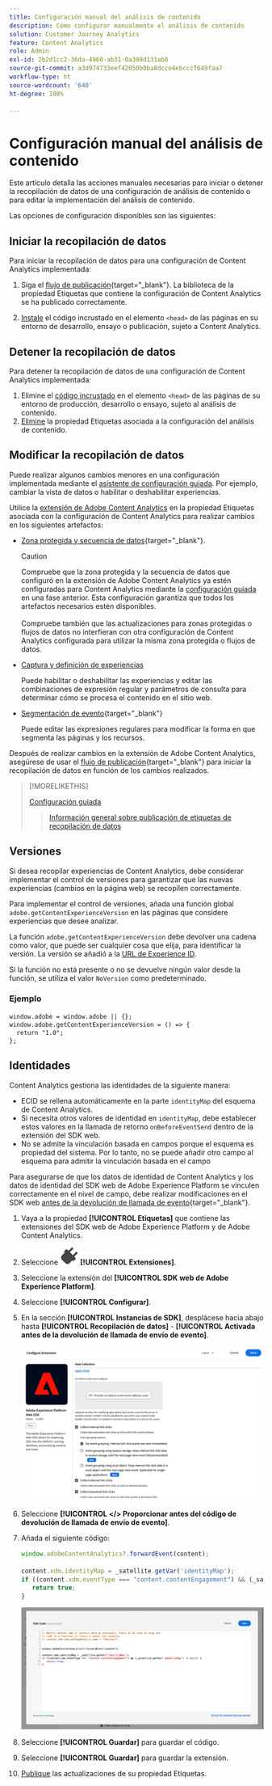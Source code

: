 ```yaml
---
title: Configuración manual del análisis de contenido
description: Cómo configurar manualmente el análisis de contenido
solution: Customer Journey Analytics
feature: Content Analytics
role: Admin
exl-id: 2b2d1cc2-36da-4960-ab31-0a398d131ab8
source-git-commit: a3d974733eef42050b0ba8dcce4ebcccf649faa7
workflow-type: ht
source-wordcount: '640'
ht-degree: 100%

---
```


# Configuración manual del análisis de contenido

Este artículo detalla las acciones manuales necesarias para iniciar o detener la recopilación de datos de una configuración de análisis de contenido o para editar la implementación del análisis de contenido.

Las opciones de configuración disponibles son las siguientes:

## Iniciar la recopilación de datos

Para iniciar la recopilación de datos para una configuración de Content Analytics implementada:

1. Siga el [flujo de publicación](https://experienceleague.adobe.com/es/docs/experience-platform/tags/publish/overview){target="_blank"}. La biblioteca de la propiedad Etiquetas que contiene la configuración de Content Analytics se ha publicado correctamente.

1. [Instale](https://experienceleague.adobe.com/es/docs/experience-platform/tags/publish/environments/environments#installation) el código incrustado en el elemento `<head>` de las páginas en su entorno de desarrollo, ensayo o publicación, sujeto a Content Analytics.


## Detener la recopilación de datos

Para detener la recopilación de datos de una configuración de Content Analytics implementada:

1. Elimine el [código incrustado](https://experienceleague.adobe.com/es/docs/experience-platform/tags/publish/environments/environments) en el elemento `<head>` de las páginas de su entorno de producción, desarrollo o ensayo, sujeto al análisis de contenido.
1. [Elimine](https://experienceleague.adobe.com/es/docs/experience-platform/tags/publish/overview) la propiedad Etiquetas asociada a la configuración del análisis de contenido.



## Modificar la recopilación de datos

Puede realizar algunos cambios menores en una configuración implementada mediante el [asistente de configuración guiada](guided.md). Por ejemplo, cambiar la vista de datos o habilitar o deshabilitar experiencias.

Utilice la [extensión de Adobe Content Analytics](https://experienceleague.adobe.com/es/docs/experience-platform/tags/extensions/client/content-analytics/overview) en la propiedad Etiquetas asociada con la configuración de Content Analytics para realizar cambios en los siguientes artefactos:

* [Zona protegida y secuencia de datos](https://experienceleague.adobe.com/es/docs/experience-platform/tags/extensions/client/content-analytics/overview#configure-datastreams){target="_blank"}.

  >[!CAUTION]
  >
  >Compruebe que la zona protegida y la secuencia de datos que configuró en la extensión de Adobe Content Analytics ya estén configuradas para Content Analytics mediante la [configuración guiada](guided.md) en una fase anterior. Esta configuración garantiza que todos los artefactos necesarios estén disponibles.<br/><br/>Compruebe también que las actualizaciones para zonas protegidas o flujos de datos no interfieran con otra configuración de Content Analytics configurada para utilizar la misma zona protegida o flujos de datos.
  >

* [Captura y definición de experiencias](https://experienceleague.adobe.com/es/docs/experience-platform/tags/extensions/client/content-analytics/overview?lang=en#configure-experience-capture-and-definition)

  Puede habilitar o deshabilitar las experiencias y editar las combinaciones de expresión regular y parámetros de consulta para determinar cómo se procesa el contenido en el sitio web.

* [Segmentación de evento](https://experienceleague.adobe.com/es/docs/experience-platform/tags/extensions/client/content-analytics/overview#configure-event-segmenting){target="_blank"}

  Puede editar las expresiones regulares para modificar la forma en que segmenta las páginas y los recursos.


Después de realizar cambios en la extensión de Adobe Content Analytics, asegúrese de usar el [flujo de publicación](https://experienceleague.adobe.com/es/docs/experience-platform/tags/publish/overview){target="_blank"} para iniciar la recopilación de datos en función de los cambios realizados.



>[!MORELIKETHIS]
>
>[Configuración guiada](guided.md)
>>[Información general sobre publicación de etiquetas de recopilación de datos](https://experienceleague.adobe.com/es/docs/experience-platform/tags/publish/overview)
>


## Versiones

Si desea recopilar experiencias de Content Analytics, debe considerar implementar el control de versiones para garantizar que las nuevas experiencias (cambios en la página web) se recopilen correctamente.

Para implementar el control de versiones, añada una función global `adobe.getContentExperienceVersion` en las páginas que considere experiencias que desee analizar.

La función `adobe.getContentExperienceVersion` debe devolver una cadena como valor, que puede ser cualquier cosa que elija, para identificar la versión. La versión se añadió a la [URL de Experience ID](/help/content-analytics/report/components.md#experience-metadata).

Si la función no está presente o no se devuelve ningún valor desde la función, se utiliza el valor `NoVersion` como predeterminado.

### Ejemplo

```
window.adobe = window.adobe || {};
window.adobe.getContentExperienceVersion = () => {
  return "1.0";
};
```

## Identidades

Content Analytics gestiona las identidades de la siguiente manera:

* ECID se rellena automáticamente en la parte `identityMap` del esquema de Content Analytics.
* Si necesita otros valores de identidad en `identityMap`, debe establecer estos valores en la llamada de retorno `onBeforeEventSend` dentro de la extensión del SDK web.
* No se admite la vinculación basada en campos porque el esquema es propiedad del sistema. Por lo tanto, no se puede añadir otro campo al esquema para admitir la vinculación basada en el campo


Para asegurarse de que los datos de identidad de Content Analytics y los datos de identidad del SDK web de Adobe Experience Platform se vinculen correctamente en el nivel de campo, debe realizar modificaciones en el SDK web [antes de la devolución de llamada de evento](https://experienceleague.adobe.com/es/docs/experience-platform/web-sdk/commands/configure/onbeforeeventsend){target="_blank"}.

1. Vaya a la propiedad **[!UICONTROL Etiquetas]** que contiene las extensiones del SDK web de Adobe Experience Platform y de Adobe Content Analytics.
1. Seleccione ![Complemento](/help/assets/icons/Plug.svg) **[!UICONTROL Extensiones]**.
1. Seleccione la extensión del **[!UICONTROL SDK web de Adobe Experience Platform]**.
1. Seleccione **[!UICONTROL Configurar]**.
1. En la sección **[!UICONTROL Instancias de SDK]**, desplácese hacia abajo hasta **[!UICONTROL Recopilación de datos]** - **[!UICONTROL Activada antes de la devolución de llamada de envío de evento]**.

   ![Activada antes de la devolución de llamada de envío de evento](/help/content-analytics/assets/onbeforeeventsendcallback.png)

1. Seleccione **[!UICONTROL &lt;/> Proporcionar antes del código de devolución de llamada de envío de evento]**.
1. Añada el siguiente código:

   ```javascript
   window.adobeContentAnalytics?.forwardEvent(content);
   
   content.xdm.identityMap = _satellite.getVar('identityMap');
   if ((content.xdm.eventType === "content.contentEngagement") && (_satellite.getVar('identityMap') != null)) {
      return true;
   }
   ```

   ![Activada antes de la devolución de llamada de envío de evento](/help/content-analytics/assets/onbeforeeventsendcallbackcode.png)

1. Seleccione **[!UICONTROL Guardar]** para guardar el código.
1. Seleccione **[!UICONTROL Guardar]** para guardar la extensión.
1. [Publique](https://experienceleague.adobe.com/es/docs/experience-platform/tags/publish/overview) las actualizaciones de su propiedad Etiquetas.





